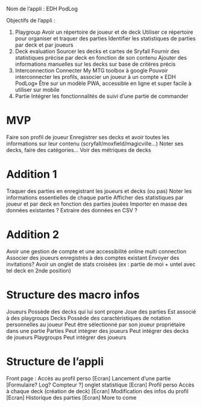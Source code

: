 <!-- Slide number: 1 -->
Nom de l’appli : EDH PodLog

Objectifs de l’appli :
1. Playgroup
Avoir un répertoire de joueur et de deck
Utiliser ce répertoire pour organiser et traquer des parties
Identifier les statistiques de parties par deck et par joueurs
2. Deck evaluation
Sourcer les decks et cartes de Sryfall
Fournir des statistiques précise par deck en fonction de son contenu
Ajouter des informations manuelles sur les decks sur base de critères précis
3. Interconnection
Connecter My MTG toolbox à google
Pouvoir interconnecter les profils, associer un joueur à un compte « EDH PodLog»
Être sur un modèle PWA, accessible en ligne et super facile à utiliser sur mobile
4. Partie
Intégrer les fonctionnalités de suivi d’une partie de commander

<!-- Slide number: 2 -->
# MVP
Faire son profil de joueur
Enregistrer ses decks et avoir toutes les informations sur leur contenu (scryfall/moxfield/magicville…)
Noter ses decks, faire des catégories…
Voir des métriques de decks

<!-- Slide number: 3 -->
# Addition 1
Traquer des parties en enregistrant les joueurs et decks (ou pas)
Noter les informations essentielles de chaque partie
Afficher des statistiques par joueur et par deck en fonction des parties jouées
Importer en masse des données existantes ?
Extraire des données en CSV ?

<!-- Slide number: 4 -->
# Addition 2
Avoir une gestion de compte et une accessibilité online multi connection
Associer des joueurs enregistrés à des comptes existant
Envoyer des invitations?
Avoir un onglet de stats croisées (ex : partie de moi + untel avec tel deck en 2nde position)

<!-- Slide number: 5 -->
# Structure des macro infos
Joueurs
Possède des decks qui lui sont propre
Joue des parties
Est associé à des playgroups
Decks
Possède des caractéristiques de notation personnelles au joueur
Peut être sélectionné par son joueur propriétaire dans une partie
Parties
Peut intégrer des joueurs
Peut intégrer des decks de joueurs
Playgroups
Peut intégrer des joueurs

<!-- Slide number: 6 -->
# Structure de l’appli

Front page :
Accès au profil perso [Ecran]
Lancement d’une partie [Formulaire? Log? Compteur ?]
onglet statistique [Ecran]
Profil perso
Accès à chaque deck (création de deck) [Ecran]
Modification des infos du profil [Ecran]
Historique des parties [Ecran]
More to come